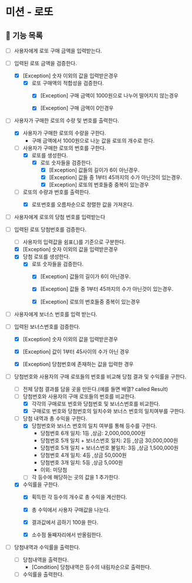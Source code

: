 # 미션 - 로또

## 🚀 기능 목록

- [ ] 사용자에게 로또 구매 금액을 입력받는다.


- [ ] 입력된 로또 금액을 검증한다.
    - [x] [Exception] 숫자 이외의 값을 입력받은경우
        - [x] 로또 구매액의 적합성을 검증한다.
            - [x] [Exception] 구매 금액이 1000원으로 나누어 떨어지지 않는경우
            - [x] [Exception] 구매 금액이 0인경우


- [ ] 사용자가 구매한 로또의 수량 및 번호를 출력한다.
    - [x] 사용자가 구매한 로또의 수량을 구한다.
        - 구매 금액에서 1000원으로 나눈 값을 로또의 개수로 한다.
    - [ ] 사용자가 구매한 로또의 번호를 구한다.
        - [x] 로또를 생성한다.
            - [x] 로또 숫자들을 검증한다.
                - [x] [Exception] 값들의 길이가 6이 아닌경우.
                - [x] [Exception] 값들 중 1부터 45까지의 수가 아닌것이 있는경우.
                - [x] [Exception] 로또의 번호들중 중복이 있는경우
    - [ ] 로또의 수량과 번호를 출력한다.
        - [x] 로또번호를 오름차순으로 정렬한 값을 가져온다.


- [ ] 사용자에게 로또의 당첨 번호를 입력받는다


- [ ] 입력된 로또 당첨번호를 검증한다.
    - [ ] 사용자의 입력값을 쉼표(,)를 기준으로 구분한다.
    - [x] [Exception] 숫자 이외의 값을 입력받은경우
    - [x] 당첨 로또를 생성한다.
        - [x] 로또 숫자들을 검증한다.
            - [x] [Exception] 값들의 길이가 6이 아닌경우.
            - [x] [Exception] 값들 중 1부터 45까지의 수가 아닌것이 있는경우.
            - [x] [Exception] 로또의 번호들중 중복이 있는경우


- [ ] 사용자에게 보너스 번호를 입력 받는다.


- [ ] 입력된 보너스번호를 검증한다.
    - [x] [Exception] 숫자 이외의 값을 입력받은경우
    - [x] [Exception] 값이 1부터 45사이의 수가 아닌 경우
    - [x] [Exception] 당첨번호에 존재하는 값을 입력한 경우


- [ ] 당첨번호와 사용자의 구매 로또들의 번호를 비교해 당첨 결과 및 수익률을 구한다.
    - [ ] 전체 당첨 결과를 담을 곳을 만든다.(예를 들면 배열? called Result)
    - [ ] 당첨번호와 사용자의 구매 로또들의 번호를 비교한다.
        - [x] 각각의 구매로또 번호와 당첨번호 및 보너스번호를 비교한다.
        - [x] 구매로또 번호와 당첨번호의 일치수와 보너스 번호의 일치여부를 구한다.

    - [ ] 당첨 내역과 총 수익을 구한다.
        - [x] 당첨번호와 보너스 번호의 일치 여부를 통해 등수를 구한다.
            - 당첨번호 6개 일치: 1등 ,상금: 2,000,000,000원
            - 당첨번호 5개 일치 + 보너스번호 일치: 2등 ,상금 30,000,000원
            - 당첨번호 5개 일치 + 보너스번호 불일치: 3등 ,상금 1,500,000원
            - 당첨번호 4개 일치: 4등 ,상금 50,000원
            - 당첨번호 3개 일치: 5등 ,상금 5,000원
            - 이외: 미당첨
        - [ ] 각 등수에 해당하는 곳의 값을 1 추가한다.

    - [x] 수익률을 구한다.
        - [x] 획득한 각 등수의 개수로 총 수익을 계산한다.
        - [x] 총 수익에서 사용자 구매값을 나눈다.
        - [x] 결과값에서 곱하기 100을 한다.
        - [x] 소수점 둘째자리에서 반올림한다.


- [ ] 당첨내역과 수익률을 출력한다.
    - [ ] 당첨내역을 출력한다.
        - [Condition] 당첨내역은 등수의 내림차순으로 출력한다.
    - [ ] 수익률을 출력한다.